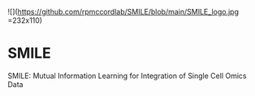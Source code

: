 ![](https://github.com/rpmccordlab/SMILE/blob/main/SMILE_logo.jpg =232x110)

# SMILE
SMILE: Mutual Information Learning for Integration of Single Cell Omics Data 

